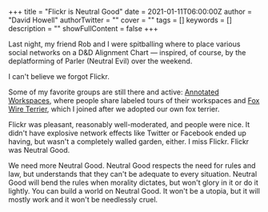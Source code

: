 +++
title = "Flickr is Neutral Good"
date = 2021-01-11T06:00:00Z
author = "David Howell"
authorTwitter = ""
cover = ""
tags = []
keywords = []
description = ""
showFullContent = false
+++

Last night, my friend Rob and I were spitballing where to place various social networks on a D&D Alignment Chart — inspired, of course, by the deplatforming of Parler (Neutral Evil) over the weekend.

I can't believe we forgot Flickr.

Some of my favorite groups are still there and active: [Annotated Workspaces](https://www.flickr.com/groups/annotatedworkspaces/pool/), where people share labeled tours of their workspaces and [Fox Wire Terrier](https://www.flickr.com/groups/foxterrier/pool/), which I joined after we adopted our own fox terrier.

Flickr was pleasant, reasonably well-moderated, and people were nice. It didn't have explosive network effects like Twitter or Facebook ended up having, but wasn't a completely walled garden, either. I miss Flickr. Flickr was Neutral Good. 

We need more Neutral Good. Neutral Good respects the need for rules and law,  but understands that they can't be adequate to every situation. Neutral Good will bend the rules when morality dictates, but won't glory in it or do it lightly. You can build a world on Neutral Good. It won't be a utopia, but it will mostly work and it won't be needlessly cruel.